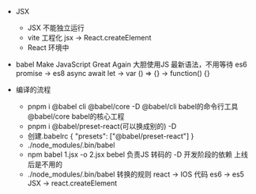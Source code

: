 - JSX 
    - JSX 不能独立运行
    - vite 工程化
        jsx -> React.createElement
    - React 环境中

- babel
    Make JavaScript Great Again
    大胆使用JS 最新语法，不用等待
    es6 promise -> es8 async await
    let -> var 
    () => {} -> function() {}
    
- 编译的流程
    - pnpm i @babel cli @babel/core -D
        @babel/cli babel的命令行工具
        @babel/core babel的核心工程
    - pnpm i @babel/preset-react(可以换成别的) -D
    - 创建.babelrc
     {
        "presets": ["@babel/preset-react"]
     }
    - ./node_modules/.bin/babel
    - npm babel 1.jsx -o 2.jsx
        bebel 负责JS 转码的
        -D 开发阶段的依赖
        上线后是不用的
    - ./node_modules/.bin/babel
        转换的规则 
        react -> IOS 代码
        es6 -> es5
        JSX -> react.createElement